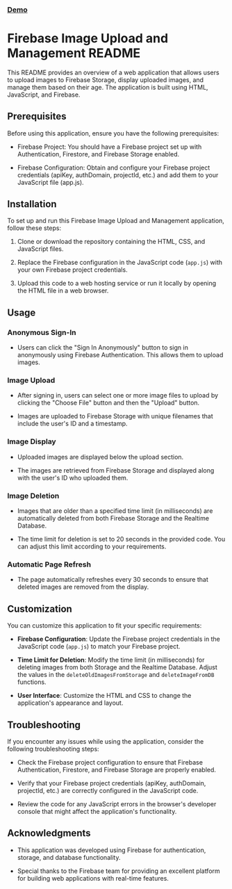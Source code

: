 ### <a href="https://abhinav7903.github.io/Meme/" target="_blank">Demo</a>

# Firebase Image Upload and Management README

This README provides an overview of a web application that allows users to upload images to Firebase Storage, display uploaded images, and manage them based on their age. The application is built using HTML, JavaScript, and Firebase.

## Prerequisites

Before using this application, ensure you have the following prerequisites:

- Firebase Project: You should have a Firebase project set up with Authentication, Firestore, and Firebase Storage enabled.

- Firebase Configuration: Obtain and configure your Firebase project credentials (apiKey, authDomain, projectId, etc.) and add them to your JavaScript file (app.js).

## Installation

To set up and run this Firebase Image Upload and Management application, follow these steps:

1. Clone or download the repository containing the HTML, CSS, and JavaScript files.

2. Replace the Firebase configuration in the JavaScript code (`app.js`) with your own Firebase project credentials.

3. Upload this code to a web hosting service or run it locally by opening the HTML file in a web browser.

## Usage

### Anonymous Sign-In

- Users can click the "Sign In Anonymously" button to sign in anonymously using Firebase Authentication. This allows them to upload images.

### Image Upload

- After signing in, users can select one or more image files to upload by clicking the "Choose File" button and then the "Upload" button.

- Images are uploaded to Firebase Storage with unique filenames that include the user's ID and a timestamp.

### Image Display

- Uploaded images are displayed below the upload section.

- The images are retrieved from Firebase Storage and displayed along with the user's ID who uploaded them.

### Image Deletion

- Images that are older than a specified time limit (in milliseconds) are automatically deleted from both Firebase Storage and the Realtime Database.

- The time limit for deletion is set to 20 seconds in the provided code. You can adjust this limit according to your requirements.

### Automatic Page Refresh

- The page automatically refreshes every 30 seconds to ensure that deleted images are removed from the display.

## Customization

You can customize this application to fit your specific requirements:

- **Firebase Configuration**: Update the Firebase project credentials in the JavaScript code (`app.js`) to match your Firebase project.

- **Time Limit for Deletion**: Modify the time limit (in milliseconds) for deleting images from both Storage and the Realtime Database. Adjust the values in the `deleteOldImagesFromStorage` and `deleteImageFromDB` functions.

- **User Interface**: Customize the HTML and CSS to change the application's appearance and layout.

## Troubleshooting

If you encounter any issues while using the application, consider the following troubleshooting steps:

- Check the Firebase project configuration to ensure that Firebase Authentication, Firestore, and Firebase Storage are properly enabled.

- Verify that your Firebase project credentials (apiKey, authDomain, projectId, etc.) are correctly configured in the JavaScript code.

- Review the code for any JavaScript errors in the browser's developer console that might affect the application's functionality.


## Acknowledgments

- This application was developed using Firebase for authentication, storage, and database functionality.

- Special thanks to the Firebase team for providing an excellent platform for building web applications with real-time features.
